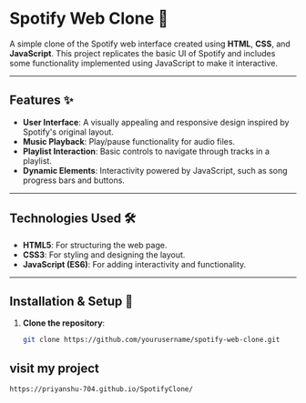 # Spotify Web Clone 🎵

A simple clone of the Spotify web interface created using **HTML**, **CSS**, and **JavaScript**. This project replicates the basic UI of Spotify and includes some functionality implemented using JavaScript to make it interactive.

---

## Features ✨

- **User Interface**: A visually appealing and responsive design inspired by Spotify's original layout.
- **Music Playback**: Play/pause functionality for audio files.
- **Playlist Interaction**: Basic controls to navigate through tracks in a playlist.
- **Dynamic Elements**: Interactivity powered by JavaScript, such as song progress bars and buttons.

---

## Technologies Used 🛠️

- **HTML5**: For structuring the web page.
- **CSS3**: For styling and designing the layout.
- **JavaScript (ES6)**: For adding interactivity and functionality.

---

## Installation & Setup 🚀

1. **Clone the repository**:
   ```bash
   git clone https://github.com/yourusername/spotify-web-clone.git

## visit my project
 ```bash
https://priyanshu-704.github.io/SpotifyClone/
